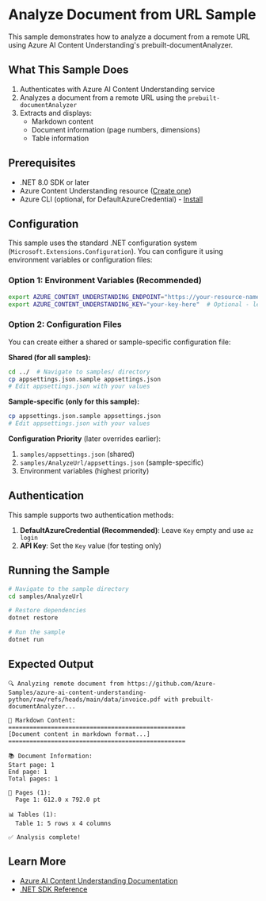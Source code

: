 # Analyze Document from URL Sample

This sample demonstrates how to analyze a document from a remote URL using Azure AI Content Understanding's prebuilt-documentAnalyzer.

## What This Sample Does

1. Authenticates with Azure AI Content Understanding service
2. Analyzes a document from a remote URL using the `prebuilt-documentAnalyzer`
3. Extracts and displays:
   - Markdown content
   - Document information (page numbers, dimensions)
   - Table information

## Prerequisites

- .NET 8.0 SDK or later
- Azure Content Understanding resource ([Create one](https://learn.microsoft.com/azure/ai-services/content-understanding/quickstart/use-rest-api?tabs=document#prerequisites))
- Azure CLI (optional, for DefaultAzureCredential) - [Install](https://docs.microsoft.com/cli/azure/install-azure-cli)

## Configuration

This sample uses the standard .NET configuration system (`Microsoft.Extensions.Configuration`). You can configure it using environment variables or configuration files:

### Option 1: Environment Variables (Recommended)

```bash
export AZURE_CONTENT_UNDERSTANDING_ENDPOINT="https://your-resource-name.services.ai.azure.com/"
export AZURE_CONTENT_UNDERSTANDING_KEY="your-key-here"  # Optional - leave empty to use DefaultAzureCredential
```

### Option 2: Configuration Files

You can create either a shared or sample-specific configuration file:

**Shared (for all samples):**
```bash
cd ../  # Navigate to samples/ directory
cp appsettings.json.sample appsettings.json
# Edit appsettings.json with your values
```

**Sample-specific (only for this sample):**
```bash
cp appsettings.json.sample appsettings.json
# Edit appsettings.json with your values
```

**Configuration Priority** (later overrides earlier):
1. `samples/appsettings.json` (shared)
2. `samples/AnalyzeUrl/appsettings.json` (sample-specific)
3. Environment variables (highest priority)

## Authentication

This sample supports two authentication methods:

1. **DefaultAzureCredential (Recommended)**: Leave `Key` empty and use `az login`
2. **API Key**: Set the `Key` value (for testing only)

## Running the Sample

```bash
# Navigate to the sample directory
cd samples/AnalyzeUrl

# Restore dependencies
dotnet restore

# Run the sample
dotnet run
```

## Expected Output

```
🔍 Analyzing remote document from https://github.com/Azure-Samples/azure-ai-content-understanding-python/raw/refs/heads/main/data/invoice.pdf with prebuilt-documentAnalyzer...

📄 Markdown Content:
==================================================
[Document content in markdown format...]
==================================================

📚 Document Information:
Start page: 1
End page: 1
Total pages: 1

📄 Pages (1):
  Page 1: 612.0 x 792.0 pt

📊 Tables (1):
  Table 1: 5 rows x 4 columns

✅ Analysis complete!
```

## Learn More

- [Azure AI Content Understanding Documentation](https://learn.microsoft.com/azure/ai-services/content-understanding/)
- [.NET SDK Reference](https://learn.microsoft.com/dotnet/api/overview/azure/ai.contentunderstanding-readme)

